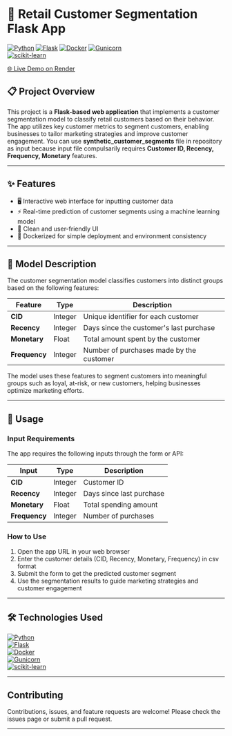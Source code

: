 # 🛒 Retail Customer Segmentation Flask App
[![Python](https://img.shields.io/badge/Python-3.x-blue?logo=python&logoColor=white)](https://www.python.org/) [![Flask](https://img.shields.io/badge/Flask-1.1.2-orange?logo=flask&logoColor=white)](https://flask.palletsprojects.com/)  [![Docker](https://img.shields.io/badge/Docker-20-blue?logo=docker&logoColor=white)](https://www.docker.com/)  [![Gunicorn](https://img.shields.io/badge/Gunicorn-server-green)](https://gunicorn.org/)  
[![scikit-learn](https://img.shields.io/badge/scikit--learn-0.24-blue?logo=scikitlearn&logoColor=white)](https://scikit-learn.org/)

[🌐 Live Demo on Render](https://customer-segmentation-app-4ifa.onrender.com)

## 📋 Project Overview

This project is a **Flask-based web application** that implements a customer segmentation model to classify retail customers based on their behavior. The app utilizes key customer metrics to segment customers, enabling businesses to tailor marketing strategies and improve customer engagement. You can use **synthetic_customer_segments** file in repository as input because input file compulsarily requires **Customer ID, Recency, Frequency, Monetary** features. 

---

## ✨ Features

- 🖥️ Interactive web interface for inputting customer data  
- ⚡ Real-time prediction of customer segments using a machine learning model  
- 🎨 Clean and user-friendly UI  
- 🐳 Dockerized for simple deployment and environment consistency  

---

## 🤖 Model Description

The customer segmentation model classifies customers into distinct groups based on the following features:

| Feature    | Type    | Description                            |
|------------|---------|------------------------------------|
| **CID**       | Integer | Unique identifier for each customer   |
| **Recency**   | Integer | Days since the customer's last purchase |
| **Monetary**  | Float   | Total amount spent by the customer    |
| **Frequency** | Integer | Number of purchases made by the customer |

The model uses these features to segment customers into meaningful groups such as loyal, at-risk, or new customers, helping businesses optimize marketing efforts.

---

## 🚀 Usage

### Input Requirements

The app requires the following inputs through the form or API:

| Input     | Type    | Description                              |
|-----------|---------|----------------------------------------|
| **CID**       | Integer | Customer ID                            |
| **Recency**   | Integer | Days since last purchase               |
| **Monetary**  | Float   | Total spending amount                  |
| **Frequency** | Integer | Number of purchases                    |

### How to Use

1. Open the app URL in your web browser  
2. Enter the customer details (CID, Recency, Monetary, Frequency) in csv format
3. Submit the form to get the predicted customer segment  
4. Use the segmentation results to guide marketing strategies and customer engagement  

---

## 🛠 Technologies Used

[![Python](https://img.shields.io/badge/Python-3.x-blue?logo=python&logoColor=white)](https://www.python.org/)  
[![Flask](https://img.shields.io/badge/Flask-1.1.2-orange?logo=flask&logoColor=white)](https://flask.palletsprojects.com/)  
[![Docker](https://img.shields.io/badge/Docker-20-blue?logo=docker&logoColor=white)](https://www.docker.com/)  
[![Gunicorn](https://img.shields.io/badge/Gunicorn-server-green)](https://gunicorn.org/)  
[![scikit-learn](https://img.shields.io/badge/scikit--learn-0.24-blue?logo=scikitlearn&logoColor=white)](https://scikit-learn.org/)  

---

##  Contributing

Contributions, issues, and feature requests are welcome! Please check the issues page or submit a pull request.

---



